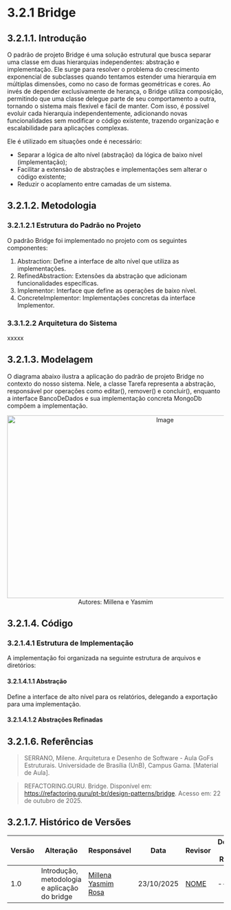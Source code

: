 # 3.2.1 Bridge

## 3.2.1.1. Introdução

O padrão de projeto Bridge é uma solução estrutural que busca separar uma classe em duas hierarquias independentes: abstração e implementação. Ele surge para resolver o problema do crescimento exponencial de subclasses quando tentamos estender uma hierarquia em múltiplas dimensões, como no caso de formas geométricas e cores. Ao invés de depender exclusivamente de herança, o Bridge utiliza composição, permitindo que uma classe delegue parte de seu comportamento a outra, tornando o sistema mais flexível e fácil de manter. Com isso, é possível evoluir cada hierarquia independentemente, adicionando novas funcionalidades sem modificar o código existente, trazendo organização e escalabilidade para aplicações complexas.

Ele é utilizado em situações onde é necessário:

- Separar a lógica de alto nível (abstração) da lógica de baixo nível (implementação);
- Facilitar a extensão de abstrações e implementações sem alterar o código existente;
- Reduzir o acoplamento entre camadas de um sistema.

## 3.2.1.2. Metodologia

### 3.2.1.2.1 Estrutura do Padrão no Projeto

O padrão Bridge foi implementado no projeto com os seguintes componentes:

1. Abstraction: Define a interface de alto nível que utiliza as implementações.
2. RefinedAbstraction: Extensões da abstração que adicionam funcionalidades específicas.
3. Implementor: Interface que define as operações de baixo nível.
4. ConcreteImplementor: Implementações concretas da interface Implementor.

### 3.3.1.2.2 Arquitetura do Sistema

xxxxx

## 3.2.1.3. Modelagem

O diagrama abaixo ilustra a aplicação do padrão de projeto Bridge no contexto do nosso sistema. Nele, a classe Tarefa representa a abstração, responsável por operações como editar(), remover() e concluir(), enquanto a interface BancoDeDados e sua implementação concreta MongoDb compõem a implementação.

<center><img width="718" height="424" alt="Image" src="https://github.com/user-attachments/assets/f5861053-e6d6-4e8d-953d-03be76da04f9" /></center>
<center> Autores: Millena e Yasmim </center>

## 3.2.1.4. Código

### 3.2.1.4.1 Estrutura de Implementação

A implementação foi organizada na seguinte estrutura de arquivos e diretórios:

#### 3.2.1.4.1.1 Abstração

Define a interface de alto nível para os relatórios, delegando a exportação para uma implementação.

#### 3.2.1.4.1.2 Abstrações Refinadas


## 3.2.1.6. Referências

>SERRANO, Milene. Arquitetura e Desenho de Software - Aula GoFs Estruturais. Universidade de Brasília (UnB), Campus Gama. [Material de Aula].

>REFACTORING.GURU. Bridge. Disponível em: https://refactoring.guru/pt-br/design-patterns/bridge. Acesso em: 22 de outubro de 2025.

## 3.2.1.7. Histórico de Versões

| Versão | Alteração | Responsável | Data | Revisor |  Detalhes da Revisão | Data da Revisão |
|--------|-----------|-------------|------|---------|----------------------|-----------------|
| 1.0 | Introdução, metodologia e aplicação do bridge |  [Millena](https://github.com/MillenaQueiroz) [Yasmim Rosa](https://github.com/yaskisoba) | 23/10/2025 | [NOME](https://github.com/SEUGITHUB) | ---  | XX/XX/XX |